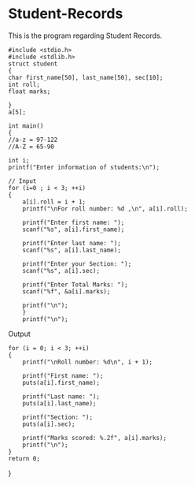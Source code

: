 # Student-Records
This is the program regarding Student Records.


    #include <stdio.h>
    #include <stdlib.h>
    struct student 
    {
    char first_name[50], last_name[50], sec[10];
    int roll;
    float marks;
	
    } 
    a[5];

    int main()
    {
	//a-z = 97-122
	//A-Z = 65-90
	
    int i;
    printf("Enter information of students:\n");

    // Input
    for (i=0 ; i < 3; ++i) 
	{
        a[i].roll = i + 1;
        printf("\nFor roll number: %d ,\n", a[i].roll);
		
        printf("Enter first name: ");
        scanf("%s", a[i].first_name);
		
        printf("Enter last name: ");
        scanf("%s", a[i].last_name);
		
		printf("Enter your Section: ");
        scanf("%s", a[i].sec);
		
        printf("Enter Total Marks: ");
        scanf("%f", &a[i].marks);
		
		printf("\n");
        }
		printf("\n");
		
Output
	
    for (i = 0; i < 3; ++i)
	{
        printf("\nRoll number: %d\n", i + 1);
		
        printf("First name: ");
        puts(a[i].first_name);
		
        printf("Last name: ");
        puts(a[i].last_name);
		
		printf("Section: ");
        puts(a[i].sec);
		
        printf("Marks scored: %.2f", a[i].marks);
        printf("\n");
    }
    return 0;
}
